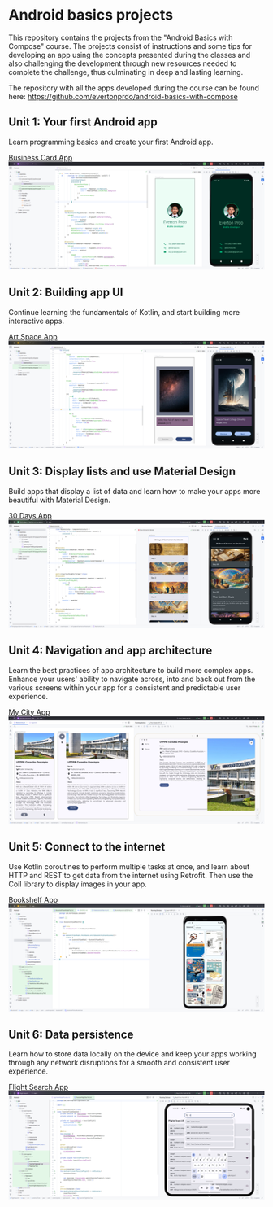# Android basics projects

This repository contains the projects from the "Android Basics with Compose" course. The projects consist of instructions and some tips for developing an app using the concepts presented during the classes and also challenging the development through new resources needed to complete the challenge, thus culminating in deep and lasting learning.

The repository with all the apps developed during the course can be found here: https://github.com/evertonprdo/android-basics-with-compose

## Unit 1: Your first Android app

Learn programming basics and create your first Android app.

[Business Card App](01-business-card/)
![Business Card App Screen](01-business-card/screenshots/img.png)

## Unit 2: Building app UI

Continue learning the fundamentals of Kotlin, and start building more interactive apps.

[Art Space App](02-art-space/)
![Art Space App Screen](02-art-space/screenshots/img.png)

## Unit 3: Display lists and use Material Design

Build apps that display a list of data and learn how to make your apps more beautiful with Material Design.

[30 Days App](03-thirty-days/)
![30 Days App Screen](03-thirty-days/screenshots/img.png)

## Unit 4: Navigation and app architecture

Learn the best practices of app architecture to build more complex apps. Enhance your users' ability to navigate across, into and back out from the various screens within your app for a consistent and predictable user experience.

[My City App](04-my-city/)
![My City App Screen](04-my-city/screenshots/3.png)

## Unit 5: Connect to the internet

Use Kotlin coroutines to perform multiple tasks at once, and learn about HTTP and REST to get data from the internet using Retrofit. Then use the Coil library to display images in your app.

[Bookshelf App](05-bookshelf/)
![Bookshelf App Screen](05-bookshelf/screenshots/img.png)

## Unit 6: Data persistence

Learn how to store data locally on the device and keep your apps working through any network disruptions for a smooth and consistent user experience.

[Flight Search App](06-flight-search/)
![Flight Search App Screen](06-flight-search/screenshots/img_02.png)

